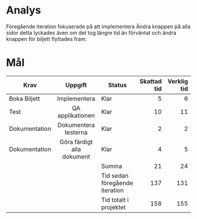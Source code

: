 # Analys 

Föregående iteration fokuserade på att implementera Ändra knappen på alla sidor detta lyckades även om det tog längre tid än förväntat och ändra knappen för biljett flyttades fram.

# Mål 
|**Krav**|**Uppgift**|**Status**|**Skattad tid**|**Verklig tid**|
|--------|:---------:|----------|--------------:|--------------:|
|Boka Biljett|Implementera|Klar|5|6|
|Test|QA applikationen|Klar|10|11|
|Dokumentation|Dokumentera testerna|Klar|2|2|
|Dokumentation|Göra färdigt alla dokument|Klar|4|5|
| | |Summa|21|24|
| | |Tid sedan föregående iteration|137|131|
| | |Tid totalt i projektet|158|155|